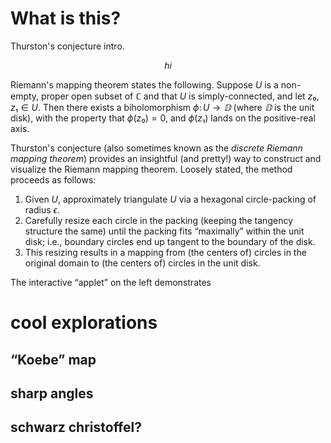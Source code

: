 # What is this?

Thurston's conjecture intro.

$$hi$$

Riemann's mapping theorem states the following. Suppose $U$ is a non-empty, proper open subset of $ℂ$ and that $U$ is simply-connected, and let $z₀,z₁∈U$. Then there exists a biholomorphism $ϕ\colon U→𝔻$ (where $𝔻$ is the unit disk), with the property that $ϕ(z₀)=0$, and $ϕ(z₁)$ lands on the positive-real axis.

Thurston's conjecture (also sometimes known as the _discrete Riemann mapping theorem_) provides an insightful (and pretty!) way to construct and visualize the Riemann mapping theorem. Loosely stated, the method proceeds as follows:

1. Given $U$, approximately triangulate $U$ via a hexagonal circle-packing of radius $ϵ$.
2. Carefully resize each circle in the packing (keeping the tangency structure the same) until the packing fits “maximally” within the unit disk; i.e., boundary circles end up tangent to the boundary of the disk.
3. This resizing results in a mapping from (the centers of) circles in the original domain to (the centers of) circles in the unit disk.

The interactive “applet” on the left demonstrates

# cool explorations

## “Koebe” map

## sharp angles

## schwarz christoffel?
